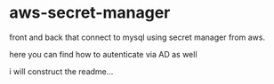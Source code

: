 # aws-secret-manager
front and back that connect to mysql using secret manager from aws.

here you can find how to autenticate via AD as well

i will construct the readme...

